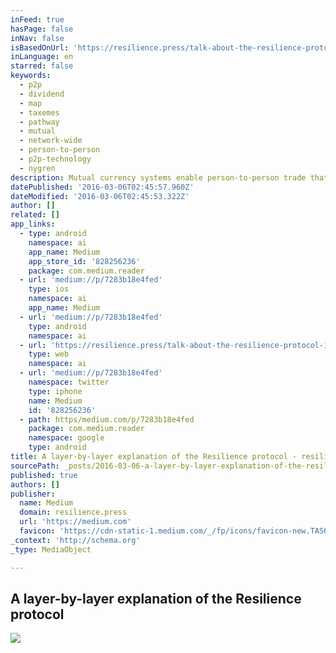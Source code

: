 ```yaml
---
inFeed: true
hasPage: false
inNav: false
isBasedOnUrl: 'https://resilience.press/talk-about-the-resilience-protocol-in-amsterdam-7283b18e4fed'
inLanguage: en
starred: false
keywords:
  - p2p
  - dividend
  - map
  - taxemes
  - pathway
  - mutual
  - network-wide
  - person-to-person
  - p2p-technology
  - nygren
description: Mutual currency systems enable person-to-person trade that scales.
datePublished: '2016-03-06T02:45:57.960Z'
dateModified: '2016-03-06T02:45:53.322Z'
author: []
related: []
app_links:
  - type: android
    namespace: ai
    app_name: Medium
    app_store_id: '828256236'
    package: com.medium.reader
  - url: 'medium://p/7283b18e4fed'
    type: ios
    namespace: ai
    app_name: Medium
  - url: 'medium://p/7283b18e4fed'
    type: android
    namespace: ai
  - url: 'https://resilience.press/talk-about-the-resilience-protocol-in-amsterdam-7283b18e4fed'
    type: web
    namespace: ai
  - url: 'medium://p/7283b18e4fed'
    namespace: twitter
    type: iphone
    name: Medium
    id: '828256236'
  - path: https/medium.com/p/7283b18e4fed
    package: com.medium.reader
    namespace: google
    type: android
title: A layer-by-layer explanation of the Resilience protocol - resilience press
sourcePath: _posts/2016-03-06-a-layer-by-layer-explanation-of-the-resilience-protocol-re.md
published: true
authors: []
publisher:
  name: Medium
  domain: resilience.press
  url: 'https://medium.com'
  favicon: 'https://cdn-static-1.medium.com/_/fp/icons/favicon-new.TAS6uQ-Y7kcKgi0xjcYHXw.ico'
_context: 'http://schema.org'
_type: MediaObject

---
```

<article style=""><h1>A layer-by-layer explanation of the Resilience protocol</h1><img src="https://s3-us-west-2.amazonaws.com/the-grid-img/p/0736b10f18bb955159a57bf50febf2636f3da4f0.png" /></article>